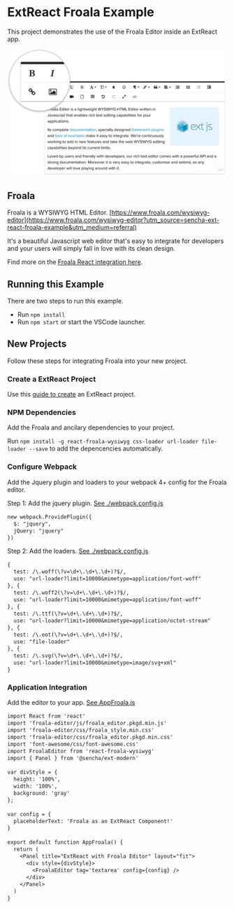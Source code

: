 # ExtReact Froala Example

This project demonstrates the use of the Froala Editor inside an ExtReact app.

<img src='app-preview.jpg' />

## Froala
Froala is a WYSIWYG HTML Editor. [https://www.froala.com/wysiwyg-editor](https://www.froala.com/wysiwyg-editor?utm_source=sencha-ext-react-froala-example&utm_medium=referral)

It's a beautiful Javascript web editor that's easy to integrate for developers and your users will simply fall in love with its clean design.

Find more on the [Froala React integration here](https://www.froala.com/wysiwyg-editor/docs/framework-plugins/react?utm_source=sencha-ext-react-froala-example&utm_medium=referral).

## Running this Example
There are two steps to run this example. 

* Run `npm install`
* Run `npm start` or start the VSCode launcher.


## New Projects
Follow these steps for integrating Froala into your new project.   

### Create a ExtReact Project
Use this [guide to create](https://docs.sencha.com/extreact/6.6.0/guides/getting_started.html) an ExtReact project.

### NPM Dependencies
Add the Froala and ancilary dependencies to your project. 

Run `npm install -g react-froala-wysiwyg css-loader url-loader file-loader --save` to add the depencencies automatically.

### Configure Webpack
Add the Jquery plugin and loaders to your webpack 4+ config for the Froala editor. 

Step 1: Add the jquery plugin. [See ./webpack.config.js](./webpack.config.js)
```
new webpack.ProvidePlugin({
  $: "jquery",
  jQuery: "jquery"
})
```

Step 2: Add the loaders. [See ./webpack.config.js](./webpack.config.js)
```
{
  test: /\.woff(\?v=\d+\.\d+\.\d+)?$/,
  use: "url-loader?limit=10000&mimetype=application/font-woff"
}, {
  test: /\.woff2(\?v=\d+\.\d+\.\d+)?$/,
  use: "url-loader?limit=10000&mimetype=application/font-woff"
}, {
  test: /\.ttf(\?v=\d+\.\d+\.\d+)?$/,
  use: "url-loader?limit=10000&mimetype=application/octet-stream"
}, {
  test: /\.eot(\?v=\d+\.\d+\.\d+)?$/,
  use: "file-loader"
}, {
  test: /\.svg(\?v=\d+\.\d+\.\d+)?$/,
  use: "url-loader?limit=10000&mimetype=image/svg+xml"
}
```

### Application Integration
Add the editor to your app. [See AppFroala.js](./src/AppFroala.js)

```
import React from 'react'
import 'froala-editor/js/froala_editor.pkgd.min.js'
import 'froala-editor/css/froala_style.min.css'
import 'froala-editor/css/froala_editor.pkgd.min.css'
import 'font-awesome/css/font-awesome.css'
import FroalaEditor from 'react-froala-wysiwyg'
import { Panel } from '@sencha/ext-modern'

var divStyle = {
  height: '100%',
  width: '100%',
  background: 'gray'
};

var config = {
  placeholderText: 'Froala as an ExtReact Component!'
}

export default function AppFroala() {
  return (
    <Panel title="ExtReact with Froala Editor" layout="fit">
      <div style={divStyle}>
        <FroalaEditor tag='textarea' config={config} />
      </div>
    </Panel>
  )
}
```
